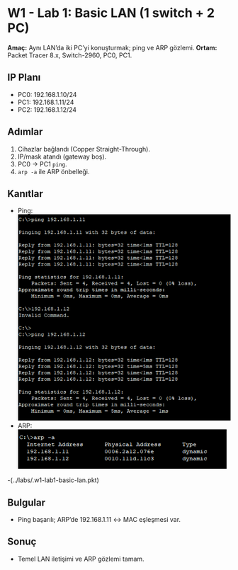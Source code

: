 # W1 - Lab 1: Basic LAN (1 switch + 2 PC)

**Amaç:** Aynı LAN’da iki PC’yi konuşturmak; ping ve ARP gözlemi.
**Ortam:** Packet Tracer 8.x, Switch-2960, PC0, PC1.

## IP Planı
- PC0: 192.168.1.10/24
- PC1: 192.168.1.11/24
- PC2: 192.168.1.12/24

## Adımlar
1) Cihazlar bağlandı (Copper Straight-Through).
2) IP/mask atandı (gateway boş).
3) PC0 → PC1 `ping`.
4) `arp -a` ile ARP önbelleği.

## Kanıtlar
- Ping: ![ping](../diagrams/w1-lab1-ping.png)
- ARP: ![arp](../diagrams/w1-lab1-arp_-a.png)

-(../labs/.w1-lab1-basic-lan.pkt)
## Bulgular
- Ping başarılı; ARP’de 192.168.1.11 ↔ MAC eşleşmesi var.

## Sonuç
- Temel LAN iletişimi ve ARP gözlemi tamam.

